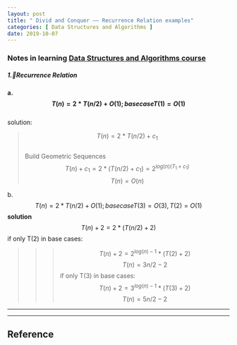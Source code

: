 ```yaml
---
layout: post
title: " Divid and Conquer —— Recurrence Relation examples"
categories: [ Data Structures and Algorithms ]
date: 2019-10-07
---
```


### Notes in learning [Data Structures and Algorithms course](https://dsa.cs.tsinghua.edu.cn/~deng/ds/dsacpp/dsacpp.3rd_edn.pdf)  
##### 1.Recurrence Relation
**a.$$T(n) = 2*T(n/2) + O(1) ; base case T(1) = O(1)$$**    
<span class="note">solution:</span>  
> $$ T(n) = 2*T(n/2) + c_{1} $$   
> <span class="note">Build Geometric Sequences</span>
> $$ T(n) + c_{1} = 2*(T(n/2) + c_{1}) = 2^{log(n)(T_{1} + c_{1})} $$
> $$ T(n) = O(n) $$

b. $$ T(n) = 2*T(n/2) + O(1) ; base case T(3) = O(3), T(2)=O(1) $$
**solution**  
$$T(n) + 2 = 2*(T(n/2) + 2) $$
if only T(2) in base cases:
>>> $$  T(n) + 2 = 2^{log(n) - 1}*(T(2) + 2) $$
>>> $$  T(n) = 3n/2 -2 $$
if only T(3) in base cases:
>>> $$  T(n) + 2 = 3^{log(n) - 1}*(T(3) + 2) $$
>>> $$  T(n) = 5n/2 -2 $$























---


---
<h2>Reference</h2>
